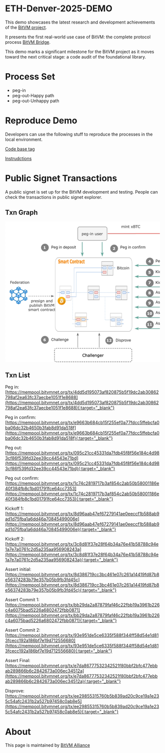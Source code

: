 # ETH-Denver-2025-DEMO


This demo showcases the latest research and development achievements of the [BitVM project](https://bitvm.org/).


It presents the first real-world use case of BitVM: the complete protocol process [BitVM Bridge](https://bitvm.org/bitvm_bridge.pdf). 


This demo marks a significant milestone for the BitVM project as it moves toward the next critical stage: a code audit of the foundational library.


# Process Set


- peg-in
- peg-out-Happy path
- peg-out-Unhappy path


# Reproduce Demo


Developers can use the following stuff to reproduce the processes in the local environment.


[Code base tag](https://github.com/BitVM/BitVM/releases/tag/v0.1.0-alpha)


[Instrudctions](https://github.com/BitVM/BitVM/blob/main/DEMO_INSTRUCTIONS.md)


# Public Signet Transactions


A public signet is set up for the BitVM development and testing. People can check the transactions in public signet explorer.


## Txn Graph


<style>
 .step-link {
   position: absolute;
   display: block;
   font-size: 12px;
   text-decoration: none;
 }
 .step-link:hover {
   text-decoration: underline;
 }
</style>
<div style="width: 100%; overflow-x: auto">
<div style="width: 951px; height: 458px; position: relative">
 <a
   target="_blank"
   rel="noreferrer"
   class="step-link"
   href="https://mempool.bitvmnet.org/tx/4dd5d195073af820875b5f19dc2ab30862798af2ea63fc37aecbe1051f1e8688"
   style="left: 150px; top: 75px"
   >Peg in deposit</a
 >
 <a
   target="_blank"
   rel="noreferrer"
   class="step-link"
   href="https://mempool.bitvmnet.org/tx/e9663b684cb15f255ef0a77fdcc5ffebcfa0ba06dc32b4650b3fab8d91da518f"
   style="left: 375px; top: 75px"
   >Peg in confirm</a
 >
 <a
   target="_blank"
   rel="noreferrer"
   class="step-link"
href="https://mempool.bitvmnet.org/tx/095c21cc45331da7fdb45f8f56e184c4d983cf86f539fd32ee39cc44543e71bd"    style="left: 750px; top: 200px; width: 50px; text-align: center"
   >Peg out (front)</a
 >
 <a
   target="_blank"
   rel="noreferrer"
   class="step-link"
href="https://mempool.bitvmnet.org/tx/1c74c2819717b3af854c2ab50b58001186e40f384fb8c1bd01791fce64cc7353"        style="left: 490px; top: 120px"
   >Peg out confirm</a
 >
 <a
   target="_blank"
   rel="noreferrer"
   class="step-link"
href="https://mempool.bitvmnet.org/tx/8d96aab47ef67279141ae0eeccf1b588ab9ad1d75fba1a6dd46a70845499006e"      style="left: 490px; top: 155px"
   >Kickoff1</a
 >
 <a
   target="_blank"
   rel="noreferrer"
   class="step-link"
   href="#"
   style="left: 150px; top: 376px"
   >Challenge</a
 >
 <a
   target="_blank"
   rel="noreferrer"
   class="step-link"
href="https://mempool.bitvmnet.org/tx/3c8d81f37e28f64b34a76e41b58788c94e1a7e7a0761c2d5a235aa956908243a"          style="left: 490px; top: 190px"
   >Kickoff2</a
 >
 <a
   target="_blank"
   rel="noreferrer"
   class="step-link"
href="https://mempool.bitvmnet.org/tx/8d386719cc3bc461e07c261a14419fd87b8e56374283b79e357b05b9fb3fd45c"     style="left: 490px; top: 222px"
   >Assert initial</a
 >
 <a
   target="_blank"
   rel="noreferrer"
   class="step-link"
href="https://mempool.bitvmnet.org/tx/bb29da2a87879faf46c22fbb19a3961b226c4a6075bad5226a6802472fbb0871"      style="left: 490px; top: 254px"
   >Assert commit1</a
 >
 <a
   target="_blank"
   rel="noreferrer"
   class="step-link"
href="https://mempool.bitvmnet.org/tx/93e951de5ce6335f588f344ff58d54e1d813fcecc192a186bf7e19d712556680"        style="left: 490px; top: 288px"
   >Assert commit2</a
 >
 <a
   target="_blank"
   rel="noreferrer"
   class="step-link"
href="https://mempool.bitvmnet.org/tx/e7da86777532342521f80bbf2bfc477ebbab289866b6c2842673a006ec34512a"      style="left: 490px; top: 323px"
   >Assert final</a
 >
 <a
   target="_blank"
   rel="noreferrer"
   class="step-link"
href="https://mempool.bitvmnet.org/tx/ee29855315760b5b839ad20c9ce19a1e235c54afc2431b2a527b97458c0ab8e5"     style="left: 360px; top: 378px"
   >Disprove</a
 >
 <img src="./graph.png" alt="Txn Graph">
</div>
</div>


## Txn List
Peg in: [https://mempool.bitvmnet.org/tx/4dd5d195073af820875b5f19dc2ab30862798af2ea63fc37aecbe1051f1e8688](https://mempool.bitvmnet.org/tx/4dd5d195073af820875b5f19dc2ab30862798af2ea63fc37aecbe1051f1e8688){:target="_blank"}


Peg in confirm: [https://mempool.bitvmnet.org/tx/e9663b684cb15f255ef0a77fdcc5ffebcfa0ba06dc32b4650b3fab8d91da518f](https://mempool.bitvmnet.org/tx/e9663b684cb15f255ef0a77fdcc5ffebcfa0ba06dc32b4650b3fab8d91da518f){:target="_blank"}


Peg out: [https://mempool.bitvmnet.org/tx/095c21cc45331da7fdb45f8f56e184c4d983cf86f539fd32ee39cc44543e71bd](https://mempool.bitvmnet.org/tx/095c21cc45331da7fdb45f8f56e184c4d983cf86f539fd32ee39cc44543e71bd){:target="_blank"}


Peg out confirm: [https://mempool.bitvmnet.org/tx/1c74c2819717b3af854c2ab50b58001186e40f384fb8c1bd01791fce64cc7353](https://mempool.bitvmnet.org/tx/1c74c2819717b3af854c2ab50b58001186e40f384fb8c1bd01791fce64cc7353){:target="_blank"}


Kickoff 1: [https://mempool.bitvmnet.org/tx/8d96aab47ef67279141ae0eeccf1b588ab9ad1d75fba1a6dd46a70845499006e](https://mempool.bitvmnet.org/tx/8d96aab47ef67279141ae0eeccf1b588ab9ad1d75fba1a6dd46a70845499006e){:target="_blank"}


Kickoff 2: [https://mempool.bitvmnet.org/tx/3c8d81f37e28f64b34a76e41b58788c94e1a7e7a0761c2d5a235aa956908243a](https://mempool.bitvmnet.org/tx/3c8d81f37e28f64b34a76e41b58788c94e1a7e7a0761c2d5a235aa956908243a){:target="_blank"}


Assert initial: [https://mempool.bitvmnet.org/tx/8d386719cc3bc461e07c261a14419fd87b8e56374283b79e357b05b9fb3fd45c](https://mempool.bitvmnet.org/tx/8d386719cc3bc461e07c261a14419fd87b8e56374283b79e357b05b9fb3fd45c){:target="_blank"}


Assert Commit 1: [https://mempool.bitvmnet.org/tx/bb29da2a87879faf46c22fbb19a3961b226c4a6075bad5226a6802472fbb0871](https://mempool.bitvmnet.org/tx/bb29da2a87879faf46c22fbb19a3961b226c4a6075bad5226a6802472fbb0871){:target="_blank"}


Assert Commit 2: [https://mempool.bitvmnet.org/tx/93e951de5ce6335f588f344ff58d54e1d813fcecc192a186bf7e19d712556680](https://mempool.bitvmnet.org/tx/93e951de5ce6335f588f344ff58d54e1d813fcecc192a186bf7e19d712556680){:target="_blank"}


Assert Final: [https://mempool.bitvmnet.org/tx/e7da86777532342521f80bbf2bfc477ebbab289866b6c2842673a006ec34512a](https://mempool.bitvmnet.org/tx/e7da86777532342521f80bbf2bfc477ebbab289866b6c2842673a006ec34512a){:target="_blank"}


Disprove: [https://mempool.bitvmnet.org/tx/ee29855315760b5b839ad20c9ce19a1e235c54afc2431b2a527b97458c0ab8e5](https://mempool.bitvmnet.org/tx/ee29855315760b5b839ad20c9ce19a1e235c54afc2431b2a527b97458c0ab8e5){:target="_blank"}


# About
This page is maintained by [BitVM Alliance](https://bitvm.org/#about-bitvm-alliance)

